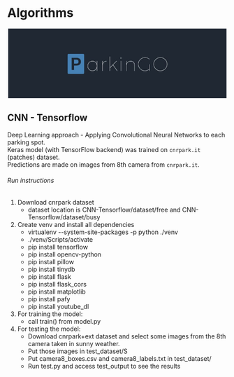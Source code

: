 # Algorithms

<p align="center"><img src="./images/logo.jpg" width="500"></p>  

## CNN - Tensorflow
Deep Learning approach - Applying Convolutional Neural Networks to each parking spot.  
Keras model (with TensorFlow backend) was trained on `cnrpark.it` (patches) dataset.  
Predictions are made on images from 8th camera from `cnrpark.it`.

###### Run instructions
1. Download cnrpark dataset
    - dataset location is CNN-Tensorflow/dataset/free and CNN-Tensorflow/dataset/busy
2. Create venv and install all dependencies
    - virtualenv --system-site-packages -p python ./venv
    - ./venv/Scripts/activate
    - pip install tensorflow
    - pip install opencv-python
    - pip install pillow
    - pip install tinydb
    - pip install flask
    - pip install flask_cors
    - pip install matplotlib
    - pip install pafy
    - pip install youtube_dl
3. For training the model:
    - call train() from model.py
4. For testing the model:
    - Download cnrpark+ext dataset and select some images from the 8th camera taken in sunny weather.
    - Put those images in test_dataset/S
    - Put camera8_boxes.csv and camera8_labels.txt in test_dataset/
    - Run test.py and access test_output to see the results